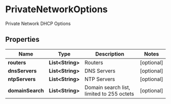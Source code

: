 

# PrivateNetworkOptions

Private Network DHCP Options

## Properties

| Name | Type | Description | Notes |
|------------ | ------------- | ------------- | -------------|
|**routers** | **List&lt;String&gt;** | Routers |  [optional] |
|**dnsServers** | **List&lt;String&gt;** | DNS Servers |  [optional] |
|**ntpServers** | **List&lt;String&gt;** | NTP Servers |  [optional] |
|**domainSearch** | **List&lt;String&gt;** | Domain search list, limited to 255 octets |  [optional] |



